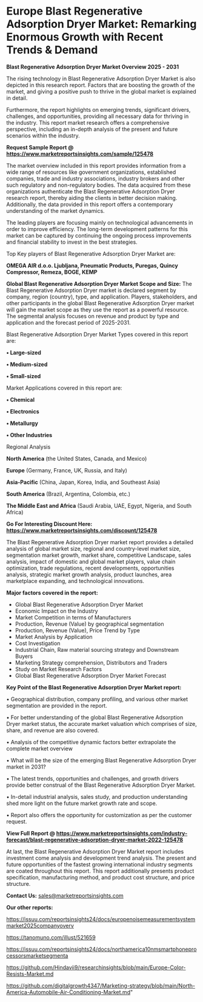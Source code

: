 # Europe Blast Regenerative Adsorption Dryer Market: Remarking Enormous Growth with Recent Trends & Demand

<Strong> Blast Regenerative Adsorption Dryer Market Overview 2025 - 2031</strong>

The rising technology in Blast Regenerative Adsorption Dryer Market is also depicted in this research report. Factors that are boosting the growth of the market, and giving a positive push to thrive in the global market is explained in detail.

Furthermore, the report highlights on emerging trends, significant drivers, challenges, and opportunities, providing all necessary data for thriving in the industry. This report market research offers a comprehensive perspective, including an in-depth analysis of the present and future scenarios within the industry.

<strong>Request Sample Report @ <a href=https://www.marketreportsinsights.com/sample/125478>https://www.marketreportsinsights.com/sample/125478</a></strong>

The market overview included in this report provides information from a wide range of resources like government organizations, established companies, trade and industry associations, industry brokers and other such regulatory and non-regulatory bodies. The data acquired from these organizations authenticate the Blast Regenerative Adsorption Dryer research report, thereby aiding the clients in better decision making. Additionally, the data provided in this report offers a contemporary understanding of the market dynamics.

The leading players are focusing mainly on technological advancements in order to improve efficiency. The long-term development patterns for this market can be captured by continuing the ongoing process improvements and financial stability to invest in the best strategies.

Top Key players of Blast Regenerative Adsorption Dryer Market are:

<strong>OMEGA AIR d.o.o. Ljubljana, Pneumatic Products, Puregas, Quincy Compressor, Remeza, BOGE, KEMP</strong>

<strong><b>Global Blast Regenerative Adsorption Dryer Market Scope and Size:</b></strong>
The Blast Regenerative Adsorption Dryer market is declared segment by company, region (country), type, and application. Players, stakeholders, and other participants in the global Blast Regenerative Adsorption Dryer market will gain the market scope as they use the report as a powerful resource. The segmental analysis focuses on revenue and product by type and application and the forecast period of 2025-2031.

Blast Regenerative Adsorption Dryer Market Types covered in this report are:

<strong>• Large-sized

• Medium-sized

• Small-sized</strong>

Market Applications covered in this report are:

<strong>• Chemical

• Electronics

• Metallurgy

• Other Industries</strong> 

Regional Analysis

<strong>North America</strong> (the United States, Canada, and Mexico)

<strong>Europe</strong> (Germany, France, UK, Russia, and Italy)

<strong>Asia-Pacific</strong> (China, Japan, Korea, India, and Southeast Asia)

<strong>South America</strong> (Brazil, Argentina, Colombia, etc.)

<strong>The Middle East and Africa</strong> (Saudi Arabia, UAE, Egypt, Nigeria, and South Africa)

<strong>Go For Interesting Discount Here: <a href=https://www.marketreportsinsights.com/discount/125478>https://www.marketreportsinsights.com/discount/125478</a></strong>

The Blast Regenerative Adsorption Dryer market report provides a detailed analysis of global market size, regional and country-level market size, segmentation market growth, market share, competitive Landscape, sales analysis, impact of domestic and global market players, value chain optimization, trade regulations, recent developments, opportunities analysis, strategic market growth analysis, product launches, area marketplace expanding, and technological innovations.

<strong><b>Major factors covered in the report:</b></strong>
<ul>
  <li>Global Blast Regenerative Adsorption Dryer Market </li>
  <li>Economic Impact on the Industry</li>
  <li>Market Competition in terms of Manufacturers</li>
  <li>Production, Revenue (Value) by geographical segmentation</li>
  <li>Production, Revenue (Value), Price Trend by Type</li>
  <li>Market Analysis by Application</li>
  <li>Cost Investigation</li>
  <li>Industrial Chain, Raw material sourcing strategy and Downstream Buyers</li>
  <li>Marketing Strategy comprehension, Distributors and Traders</li>
  <li>Study on Market Research Factors</li>
  <li>Global Blast Regenerative Adsorption Dryer Market Forecast</li>
</ul>

<strong><b>Key Point of the Blast Regenerative Adsorption Dryer Market report:</b></strong>

• Geographical distribution, company profiling, and various other market segmentation are provided in the report.

• For better understanding of the global Blast Regenerative Adsorption Dryer market status, the accurate market valuation which comprises of size, share, and revenue are also covered.

• Analysis of the competitive dynamic factors better extrapolate the complete market overview

• What will be the size of the emerging Blast Regenerative Adsorption Dryer market in 2031?

• The latest trends, opportunities and challenges, and growth drivers provide better construal of the Blast Regenerative Adsorption Dryer Market.

• In-detail industrial analysis, sales study, and production understanding shed more light on the future market growth rate and scope.

• Report also offers the opportunity for customization as per the customer request.

<strong><b>View Full Report @ <a href=https://www.marketreportsinsights.com/industry-forecast/blast-regenerative-adsorption-dryer-market-2022-125478>https://www.marketreportsinsights.com/industry-forecast/blast-regenerative-adsorption-dryer-market-2022-125478</a></b></strong>


At last, the Blast Regenerative Adsorption Dryer Market report includes investment come analysis and development trend analysis. The present and future opportunities of the fastest growing international industry segments are coated throughout this report. This report additionally presents product specification, manufacturing method, and product cost structure, and price structure.

<strong>Contact Us:</strong>
sales@marketreportsinsights.com

<strong>Our other reports:</strong>

<a href=https://issuu.com/reportsinsights24/docs/europenoisemeasurementsystemmarket2025companyoverv>https://issuu.com/reportsinsights24/docs/europenoisemeasurementsystemmarket2025companyoverv</a>

<a href=https://tanomuno.com/illust/521659>https://tanomuno.com/illust/521659</a>

<a href=https://issuu.com/reportsinsights24/docs/northamerica10nmsmartphoneprocessorsmarketsegmenta>https://issuu.com/reportsinsights24/docs/northamerica10nmsmartphoneprocessorsmarketsegmenta</a>

<a href=https://github.com/Hindavii9/researchinsights/blob/main/Europe-Color-Resists-Market.md>https://github.com/Hindavii9/researchinsights/blob/main/Europe-Color-Resists-Market.md</a>

<a href=https://github.com/digitalgrowth4347/Marketing-strategy/blob/main/North-America-Automobile-Air-Conditioning-Market.md>https://github.com/digitalgrowth4347/Marketing-strategy/blob/main/North-America-Automobile-Air-Conditioning-Market.md</a>"
